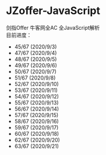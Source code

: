 # JZoffer-JavaScript
剑指Offer 牛客网全AC 全JavaScript解析  
目前进度：
- 45/67 (2020/9/3)
- 47/67 (2020/9/4)
- 48/67 (2020/9/5)
- 49/67 (2020/9/6)
- 50/67 (2020/9/7)
- 51/67 (2020/9/8)
- 52/67 (2020/9/10)
- 53/67 (2020/9/11)
- 54/67 (2020/9/12)
- 55/67 (2020/9/13)
- 56/67 (2020/9/14)
- 57/67 (2020/9/15)
- 58/67 (2020/9/16)
- 59/67 (2020/9/17)
- 60/67 (2020/9/18)
- 62/67 (2020/9/20)
- 63/67 (2020/9/21)
